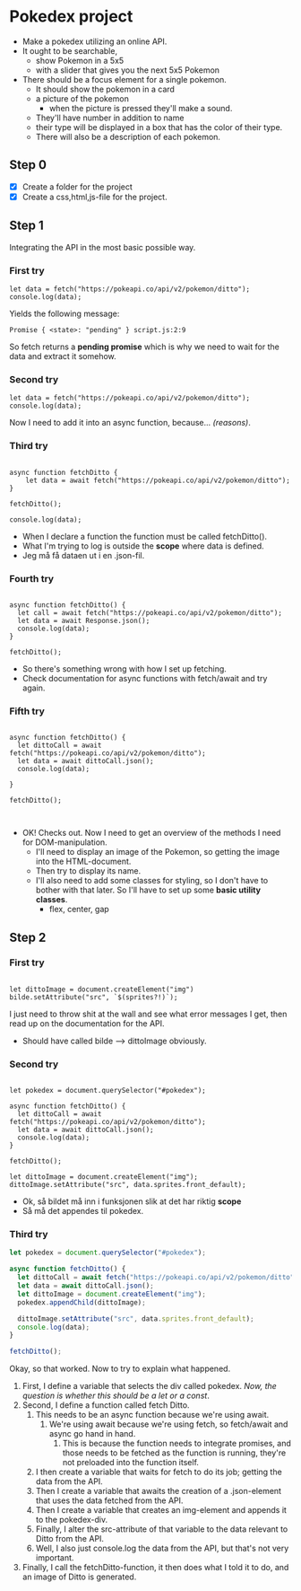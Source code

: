 # Pokedex project

- Make a pokedex utilizing an online API.
- It ought to be searchable,
  - show Pokemon in a 5x5
  - with a slider that gives you the next 5x5 Pokemon
- There should be a focus element for a single pokemon.
  - It should show the pokemon in a card
  - a picture of the pokemon
    - when the picture is pressed they'll make a sound.
  - They'll have number in addition to name
  - their type will be displayed in a box that has the color of their type.
  - There will also be a description of each pokemon.

## Step 0

- [x] Create a folder for the project
- [x] Create a css,html,js-file for the project.

## Step 1

Integrating the API in the most basic possible way.

### First try

```JS
let data = fetch("https://pokeapi.co/api/v2/pokemon/ditto");
console.log(data);
```

Yields the following message:

```
Promise { <state>: "pending" } script.js:2:9
```

So fetch returns a **pending promise** which is why we need to wait for the data and extract it somehow.

### Second try

```JS
let data = fetch("https://pokeapi.co/api/v2/pokemon/ditto");
console.log(data);
```

Now I need to add it into an async function, because... _(reasons)_.

### Third try

```JS

async function fetchDitto {
    let data = await fetch("https://pokeapi.co/api/v2/pokemon/ditto");
}

fetchDitto();

console.log(data);

```

- When I declare a function the function must be called fetchDitto().
- What I'm trying to log is outside the **scope** where data is defined.
- Jeg må få dataen ut i en .json-fil.

### Fourth try

```JS

async function fetchDitto() {
  let call = await fetch("https://pokeapi.co/api/v2/pokemon/ditto");
  let data = await Response.json();
  console.log(data);
}

fetchDitto();
```

- So there's something wrong with how I set up fetching.
- Check documentation for async functions with fetch/await and try again.

### Fifth try

```JS

async function fetchDitto() {
  let dittoCall = await fetch("https://pokeapi.co/api/v2/pokemon/ditto");
  let data = await dittoCall.json();
  console.log(data);

}

fetchDitto();



```

- OK! Checks out. Now I need to get an overview of the methods I need for DOM-manipulation.
  - I'll need to display an image of the Pokemon, so getting the image into the HTML-document.
  - Then try to display its name.
  - I'll also need to add some classes for styling, so I don't have to bother with that later. So I'll have to set up some **basic utility classes**.
    - flex, center, gap

## Step 2

### First try

```JS

let dittoImage = document.createElement("img")
bilde.setAttribute("src", `$(sprites?!)`);

```

I just need to throw shit at the wall and see what error messages I get, then read up on the documentation for the API.

- Should have called bilde --> dittoImage obviously.

### Second try

```JS

let pokedex = document.querySelector("#pokedex");

async function fetchDitto() {
  let dittoCall = await fetch("https://pokeapi.co/api/v2/pokemon/ditto");
  let data = await dittoCall.json();
  console.log(data);
}

fetchDitto();

let dittoImage = document.createElement("img");
dittoImage.setAttribute("src", data.sprites.front_default);

```

- Ok, så bildet må inn i funksjonen slik at det har riktig **scope**
- Så må det appendes til pokedex.

### Third try

```js
let pokedex = document.querySelector("#pokedex");

async function fetchDitto() {
  let dittoCall = await fetch("https://pokeapi.co/api/v2/pokemon/ditto");
  let data = await dittoCall.json();
  let dittoImage = document.createElement("img");
  pokedex.appendChild(dittoImage);

  dittoImage.setAttribute("src", data.sprites.front_default);
  console.log(data);
}

fetchDitto();
```

Okay, so that worked. Now to try to explain what happened.

1. First, I define a variable that selects the div called pokedex. _Now, the question is whether this should be a let or a const_.
2. Second, I define a function called fetch Ditto.
   1. This needs to be an async function because we're using await.
      1. We're using await because we're using fetch, so fetch/await and async go hand in hand.
         1. This is because the function needs to integrate promises, and those needs to be fetched as the function is running, they're not preloaded into the function itself.
   2. I then create a variable that waits for fetch to do its job; getting the data from the API.
   3. Then I create a variable that awaits the creation of a .json-element that uses the data fetched from the API.
   4. Then I create a variable that creates an img-element and appends it to the pokedex-div.
   5. Finally, I alter the src-attribute of that variable to the data relevant to Ditto from the API.
   6. Well, I also just console.log the data from the API, but that's not very important.
3. Finally, I call the fetchDitto-function, it then does what I told it to do, and an image of Ditto is generated.
